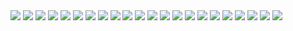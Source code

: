 <html>
<body>


<img src="1.jpg">
<img src="img/2.png">
<img src="img/2.png">
<img src="img/3.png">
<img src="img/4.png">
<img src="img/5.png">
<img src="img/6.png">
<img src="7.png">
<img src="395.png">
<img src="396.png">
<img src="img/9.png">
<img src="img/10.png">
<img src="img/11.png">
<img src="img/12.png">
<img src="img/13.png">
<img src="img/15.png">
<img src="img/16.png">
<img src="img/17.png">
<img src="img/18.png">
<img src="img/19.png">
<img src="img/20.png">
<img src="img/21.png">



</body>
</html>

